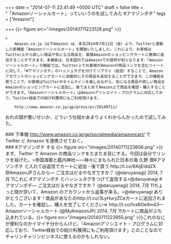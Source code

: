 
+++
date = "2014-07-11 22:41:49 +0000 UTC"
draft = false
title = "「Amazonソーシャルカート」っていいうのを試してみた #アマゾンポチ"
tags = ["Amazon"]

+++
{{< figure src="/images/20140711223128.png"  >}}<br/>


    >
        Amazon.co.jp（以下Amazon）は、本日2014年7月11日（金）より、Twitterと連動した新機能「Amazonソーシャルカート」を開始いたしました。これにより、お客様はTwitter上から欲しい商品や気になる商品を、直接Amazonのショッピングカートに簡単に追加することができます。本機能は、日本国内ではAmazonでの提供が初となります。「Amazonソーシャルカート」の機能では、Twitter上でお客様がAmazonの商品リンクを含むツイートに対して、「#アマゾンポチ」のハッシュタグを付けてリプライ（返信）することで、Amazonアカウントのショッピングカートに自動的にその商品を追加することができます。この機能を使うことで、お客様はTwitterのタイムラインを楽しみながら、気になる商品や欲しい商品をAmazonのショッピングカートに追加し、後でまとめてAmazon上で商品を確認・購入することができます。「Amazonソーシャルカート」はAmazonアソシエイト・プログラムに対応しており、Twitter経由での紹介料獲得にもご利用頂けます。

        http://www.amazon.co.jp/gp/press/pr/20140711/
    
おれの頭が悪いせいか、どういう仕組かあまりよくわからんかったので試してみた。

<div class="section">
    ### 下準備
    <a href="http://www.amazon.co.jp/gp/socialmedia/amazoncart/">http://www.amazon.co.jp/gp/socialmedia/amazoncart/</a> で Twitter と Amazon を連携させておく。

</div>
<div class="section">
    ### #アマゾンポチ する
    {{< figure src="/images/20140711223606.png"  >}}まず、Twitter で Amazon の商品リンクをたまたま目にする。今回は自分でリンクを投げた。>帝国海軍と艦内神社――神々にまもられた日本の海 久野 潤#アマゾンポチ と入れて@返信でカートに追加・後で買う http://t.co/6AijEIddZX @AmazonJPさんから— ご注文はだるやなぎですか？ (@daruyanagi) 2014, 7月 11これに #アマゾンポチ とハッシュタグをつけて返信する>@daruyanagi #アマゾンポチ— ご注文はだるやなぎですか？ (@daruyanagi) 2014, 7月 11ちょっと間が空いて、Amazon のアカウントから返事が来る。>@daruyanagi ありがとうございます！商品があなたのhttp://t.co/3LyHuryZCeカートに追加されました。カートを確認し、購入を完了してください⇒ http://t.co/fxsROe9m43— Amazonソーシャルカート (@MyAmazonJP) 2014, 7月 11カートに商品がぶち込まれている。{{< figure src="/images/20140711223955.png"  >}}これのなにが便利なのかイマイチ分からんけど、「Amazonアソシエイト・プログラムに対応しており、Twitter経由での紹介料獲得にもご利用頂けます」とのことなのでチャリンチャリンビジネスに使えるのかもしれない。

</div>

